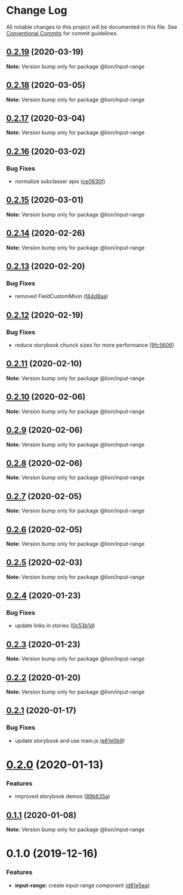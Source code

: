 # Change Log

All notable changes to this project will be documented in this file.
See [Conventional Commits](https://conventionalcommits.org) for commit guidelines.

## [0.2.19](https://github.com/ing-bank/lion/compare/@lion/input-range@0.2.18...@lion/input-range@0.2.19) (2020-03-19)

**Note:** Version bump only for package @lion/input-range





## [0.2.18](https://github.com/ing-bank/lion/compare/@lion/input-range@0.2.17...@lion/input-range@0.2.18) (2020-03-05)

**Note:** Version bump only for package @lion/input-range





## [0.2.17](https://github.com/ing-bank/lion/compare/@lion/input-range@0.2.16...@lion/input-range@0.2.17) (2020-03-04)

**Note:** Version bump only for package @lion/input-range





## [0.2.16](https://github.com/ing-bank/lion/compare/@lion/input-range@0.2.15...@lion/input-range@0.2.16) (2020-03-02)


### Bug Fixes

* normalize subclasser apis ([ce0630f](https://github.com/ing-bank/lion/commit/ce0630f32b2206813e5cfd2c7842b2faa5141591))





## [0.2.15](https://github.com/ing-bank/lion/compare/@lion/input-range@0.2.14...@lion/input-range@0.2.15) (2020-03-01)

**Note:** Version bump only for package @lion/input-range





## [0.2.14](https://github.com/ing-bank/lion/compare/@lion/input-range@0.2.13...@lion/input-range@0.2.14) (2020-02-26)

**Note:** Version bump only for package @lion/input-range





## [0.2.13](https://github.com/ing-bank/lion/compare/@lion/input-range@0.2.12...@lion/input-range@0.2.13) (2020-02-20)


### Bug Fixes

* removed FieldCustomMixin ([f44d8aa](https://github.com/ing-bank/lion/commit/f44d8aa26ae7124d8dcb251e1f66ab9beae71050))





## [0.2.12](https://github.com/ing-bank/lion/compare/@lion/input-range@0.2.11...@lion/input-range@0.2.12) (2020-02-19)


### Bug Fixes

* reduce storybook chunck sizes for more performance ([9fc5606](https://github.com/ing-bank/lion/commit/9fc560605f5dcf6e9abcf8d58079c59f12750046))





## [0.2.11](https://github.com/ing-bank/lion/compare/@lion/input-range@0.2.10...@lion/input-range@0.2.11) (2020-02-10)

**Note:** Version bump only for package @lion/input-range





## [0.2.10](https://github.com/ing-bank/lion/compare/@lion/input-range@0.2.9...@lion/input-range@0.2.10) (2020-02-06)

**Note:** Version bump only for package @lion/input-range





## [0.2.9](https://github.com/ing-bank/lion/compare/@lion/input-range@0.2.8...@lion/input-range@0.2.9) (2020-02-06)

**Note:** Version bump only for package @lion/input-range





## [0.2.8](https://github.com/ing-bank/lion/compare/@lion/input-range@0.2.7...@lion/input-range@0.2.8) (2020-02-06)

**Note:** Version bump only for package @lion/input-range





## [0.2.7](https://github.com/ing-bank/lion/compare/@lion/input-range@0.2.6...@lion/input-range@0.2.7) (2020-02-05)

**Note:** Version bump only for package @lion/input-range





## [0.2.6](https://github.com/ing-bank/lion/compare/@lion/input-range@0.2.5...@lion/input-range@0.2.6) (2020-02-05)

**Note:** Version bump only for package @lion/input-range





## [0.2.5](https://github.com/ing-bank/lion/compare/@lion/input-range@0.2.4...@lion/input-range@0.2.5) (2020-02-03)

**Note:** Version bump only for package @lion/input-range





## [0.2.4](https://github.com/ing-bank/lion/compare/@lion/input-range@0.2.3...@lion/input-range@0.2.4) (2020-01-23)


### Bug Fixes

* update links in stories ([0c53b1d](https://github.com/ing-bank/lion/commit/0c53b1d4bb4fa51820656bacfc2aece653d03182))





## [0.2.3](https://github.com/ing-bank/lion/compare/@lion/input-range@0.2.2...@lion/input-range@0.2.3) (2020-01-23)

**Note:** Version bump only for package @lion/input-range





## [0.2.2](https://github.com/ing-bank/lion/compare/@lion/input-range@0.2.1...@lion/input-range@0.2.2) (2020-01-20)

**Note:** Version bump only for package @lion/input-range





## [0.2.1](https://github.com/ing-bank/lion/compare/@lion/input-range@0.2.0...@lion/input-range@0.2.1) (2020-01-17)


### Bug Fixes

* update storybook and use main.js ([e61e0b9](https://github.com/ing-bank/lion/commit/e61e0b938ff72cc18cc0b3aa1560f2cece0c9fe6))





# [0.2.0](https://github.com/ing-bank/lion/compare/@lion/input-range@0.1.1...@lion/input-range@0.2.0) (2020-01-13)


### Features

* improved storybook demos ([89b835a](https://github.com/ing-bank/lion/commit/89b835a79998c45a28093de01f69216c35009a40))





## [0.1.1](https://github.com/ing-bank/lion/compare/@lion/input-range@0.1.0...@lion/input-range@0.1.1) (2020-01-08)

**Note:** Version bump only for package @lion/input-range





# 0.1.0 (2019-12-16)


### Features

* **input-range:** create input-range component ([d81e5ea](https://github.com/ing-bank/lion/commit/d81e5ea5477a4f6e5160830a5d9b81a9d1abbd6b))
